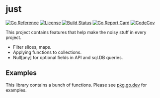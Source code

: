 # just

[![Go Reference](https://pkg.go.dev/badge/github.com/kazhuravlev/just.svg)](https://pkg.go.dev/github.com/kazhuravlev/just)
[![License](https://img.shields.io/github/license/kazhuravlev/just?color=blue)](https://github.com/kazhuravlev/just/blob/master/LICENSE)
[![Build Status](https://github.com/kazhuravlev/just/actions/workflows/tests.yml/badge.svg?branch=master)](https://github.com/kazhuravlev/just/actions/workflows/tests.yml?query=branch%3Amaster)
[![Go Report Card](https://goreportcard.com/badge/github.com/kazhuravlev/just)](https://goreportcard.com/report/github.com/kazhuravlev/just)
[![CodeCov](https://codecov.io/gh/kazhuravlev/just/branch/master/graph/badge.svg?token=tNKcOjlxLo)](https://codecov.io/gh/kazhuravlev/just)

This project contains features that help make the noisy stuff in every project.

- Filter slices, maps.
- Applying functions to collections.
- Null[any] for optional fields in API and sql.DB queries.

## Examples

This library contains a bunch of functions. Please
see [pkg.go.dev](https://pkg.go.dev/github.com/kazhuravlev/just#pkg-examples)
for examples.
